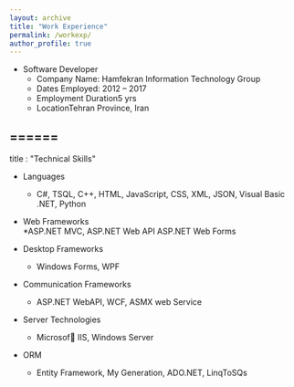 ```yaml
---
layout: archive
title: "Work Experience"
permalink: /workexp/
author_profile: true
---
```



* Software Developer
	* Company Name: Hamfekran Information Technology Group 
	* Dates Employed: 2012 – 2017
	* Employment Duration5 yrs
	* LocationTehran Province, Iran



======
---
title : "Technical Skills"

* Languages 
	* C#, TSQL, C++, HTML, JavaScript, CSS, XML, JSON, Visual Basic .NET, Python
  
* Web Frameworks  
	*ASP.NET MVC, ASP.NET Web API ASP.NET Web Forms
  
  
* Desktop Frameworks
 	* Windows Forms, WPF
	
	 
* Communication Frameworks
	* ASP.NET WebAPI, WCF, ASMX web Service
	
	
* Server Technologies
	* Microsof􏰀 IIS, Windows Server
	
* ORM
	* Entity Framework, My Generation, ADO.NET, LinqToSQs
	
		

  

